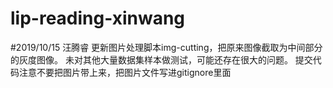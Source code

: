 # lip-reading-xinwang
#2019/10/15 汪腾睿
更新图片处理脚本img-cutting，把原来图像截取为中间部分的灰度图像。
未对其他大量数据集样本做测试，可能还存在很大的问题。
提交代码注意不要把图片带上来，把图片文件写进gitignore里面